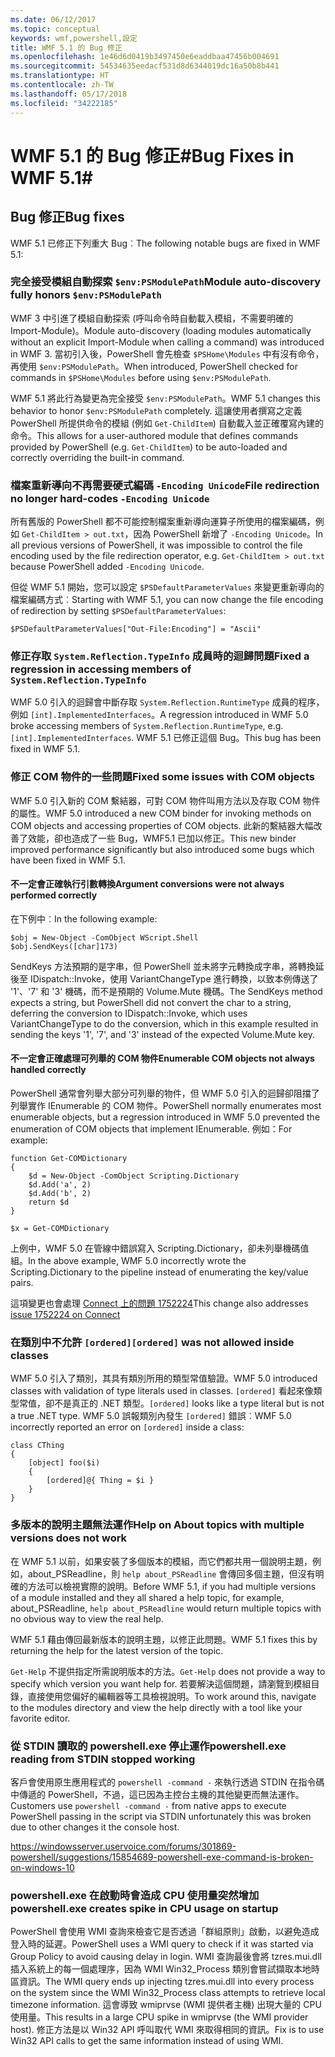 ```yaml
---
ms.date: 06/12/2017
ms.topic: conceptual
keywords: wmf,powershell,設定
title: WMF 5.1 的 Bug 修正
ms.openlocfilehash: 1e46d6d0419b3497450e6eaddbaa47456b004691
ms.sourcegitcommit: 54534635eedacf531d8d6344019dc16a50b8b441
ms.translationtype: HT
ms.contentlocale: zh-TW
ms.lasthandoff: 05/17/2018
ms.locfileid: "34222185"
---
```

# <a name="bug-fixes-in-wmf-51"></a><span data-ttu-id="93022-103">WMF 5.1 的 Bug 修正#</span><span class="sxs-lookup"><span data-stu-id="93022-103">Bug Fixes in WMF 5.1#</span></span>

## <a name="bug-fixes"></a><span data-ttu-id="93022-104">Bug 修正</span><span class="sxs-lookup"><span data-stu-id="93022-104">Bug fixes</span></span> ##

<span data-ttu-id="93022-105">WMF 5.1 已修正下列重大 Bug︰</span><span class="sxs-lookup"><span data-stu-id="93022-105">The following notable bugs are fixed in WMF 5.1:</span></span>

### <a name="module-auto-discovery-fully-honors-envpsmodulepath"></a><span data-ttu-id="93022-106">完全接受模組自動探索 `$env:PSModulePath`</span><span class="sxs-lookup"><span data-stu-id="93022-106">Module auto-discovery fully honors `$env:PSModulePath`</span></span> ###

<span data-ttu-id="93022-107">WMF 3 中引進了模組自動探索 (呼叫命令時自動載入模組，不需要明確的 Import-Module)。</span><span class="sxs-lookup"><span data-stu-id="93022-107">Module auto-discovery (loading modules automatically without an explicit Import-Module when calling a command) was introduced in WMF 3.</span></span>
<span data-ttu-id="93022-108">當初引入後，PowerShell 會先檢查 `$PSHome\Modules` 中有沒有命令，再使用 `$env:PSModulePath`。</span><span class="sxs-lookup"><span data-stu-id="93022-108">When introduced, PowerShell checked for commands in `$PSHome\Modules` before using `$env:PSModulePath`.</span></span>

<span data-ttu-id="93022-109">WMF 5.1 將此行為變更為完全接受 `$env:PSModulePath`。</span><span class="sxs-lookup"><span data-stu-id="93022-109">WMF 5.1 changes this behavior to honor `$env:PSModulePath` completely.</span></span>
<span data-ttu-id="93022-110">這讓使用者撰寫之定義 PowerShell 所提供命令的模組 (例如 `Get-ChildItem`) 自動載入並正確覆寫內建的命令。</span><span class="sxs-lookup"><span data-stu-id="93022-110">This allows for a user-authored module that defines commands provided by PowerShell (e.g. `Get-ChildItem`) to be auto-loaded and correctly overriding the built-in command.</span></span>

### <a name="file-redirection-no-longer-hard-codes--encoding-unicode"></a><span data-ttu-id="93022-111">檔案重新導向不再需要硬式編碼 `-Encoding Unicode`</span><span class="sxs-lookup"><span data-stu-id="93022-111">File redirection no longer hard-codes `-Encoding Unicode`</span></span> ###

<span data-ttu-id="93022-112">所有舊版的 PowerShell 都不可能控制檔案重新導向運算子所使用的檔案編碼，例如 `Get-ChildItem > out.txt`，因為 PowerShell 新增了 `-Encoding Unicode`。</span><span class="sxs-lookup"><span data-stu-id="93022-112">In all previous versions of PowerShell, it was impossible to control the file encoding used by the file redirection operator, e.g. `Get-ChildItem > out.txt` because PowerShell added `-Encoding Unicode`.</span></span>

<span data-ttu-id="93022-113">但從 WMF 5.1 開始，您可以設定 `$PSDefaultParameterValues` 來變更重新導向的檔案編碼方式︰</span><span class="sxs-lookup"><span data-stu-id="93022-113">Starting with WMF 5.1, you can now change the file encoding of redirection by setting `$PSDefaultParameterValues`:</span></span>

```
$PSDefaultParameterValues["Out-File:Encoding"] = "Ascii"
```

### <a name="fixed-a-regression-in-accessing-members-of-systemreflectiontypeinfo"></a><span data-ttu-id="93022-114">修正存取 `System.Reflection.TypeInfo` 成員時的迴歸問題</span><span class="sxs-lookup"><span data-stu-id="93022-114">Fixed a regression in accessing members of `System.Reflection.TypeInfo`</span></span> ###

<span data-ttu-id="93022-115">WMF 5.0 引入的迴歸會中斷存取 `System.Reflection.RuntimeType` 成員的程序，例如 `[int].ImplementedInterfaces`。</span><span class="sxs-lookup"><span data-stu-id="93022-115">A regression introduced in WMF 5.0 broke accessing members of `System.Reflection.RuntimeType`, e.g. `[int].ImplementedInterfaces`.</span></span>
<span data-ttu-id="93022-116">WMF 5.1 已修正這個 Bug。</span><span class="sxs-lookup"><span data-stu-id="93022-116">This bug has been fixed in WMF 5.1.</span></span>


### <a name="fixed-some-issues-with-com-objects"></a><span data-ttu-id="93022-117">修正 COM 物件的一些問題</span><span class="sxs-lookup"><span data-stu-id="93022-117">Fixed some issues with COM objects</span></span> ###

<span data-ttu-id="93022-118">WMF 5.0 引入新的 COM 繫結器，可對 COM 物件叫用方法以及存取 COM 物件的屬性。</span><span class="sxs-lookup"><span data-stu-id="93022-118">WMF 5.0 introduced a new COM binder for invoking methods on COM objects and accessing properties of COM objects.</span></span>
<span data-ttu-id="93022-119">此新的繫結器大幅改善了效能，卻也造成了一些 Bug，WMF5.1 已加以修正。</span><span class="sxs-lookup"><span data-stu-id="93022-119">This new binder improved performance significantly but also introduced some bugs which have been fixed in WMF 5.1.</span></span>

#### <a name="argument-conversions-were-not-always-performed-correctly"></a><span data-ttu-id="93022-120">不一定會正確執行引數轉換</span><span class="sxs-lookup"><span data-stu-id="93022-120">Argument conversions were not always performed correctly</span></span> ####

<span data-ttu-id="93022-121">在下例中︰</span><span class="sxs-lookup"><span data-stu-id="93022-121">In the following example:</span></span>

```
$obj = New-Object -ComObject WScript.Shell
$obj.SendKeys([char]173)
```

<span data-ttu-id="93022-122">SendKeys 方法預期的是字串，但 PowerShell 並未將字元轉換成字串，將轉換延後至 IDispatch::Invoke，使用 VariantChangeType 進行轉換，以致本例傳送了 '1'、'7' 和 '3' 機碼，而不是預期的 Volume.Mute 機碼。</span><span class="sxs-lookup"><span data-stu-id="93022-122">The SendKeys method expects a string, but PowerShell did not convert the char to a string, deferring the conversion to IDispatch::Invoke, which uses VariantChangeType to do the conversion, which in this example resulted in sending the keys '1', '7', and '3' instead of the expected Volume.Mute key.</span></span>

#### <a name="enumerable-com-objects-not-always-handled-correctly"></a><span data-ttu-id="93022-123">不一定會正確處理可列舉的 COM 物件</span><span class="sxs-lookup"><span data-stu-id="93022-123">Enumerable COM objects not always handled correctly</span></span> ####

<span data-ttu-id="93022-124">PowerShell 通常會列舉大部分可列舉的物件，但 WMF 5.0 引入的迴歸卻阻擋了列舉實作 IEnumerable 的 COM 物件。</span><span class="sxs-lookup"><span data-stu-id="93022-124">PowerShell normally enumerates most enumerable objects, but a regression introduced in WMF 5.0 prevented the enumeration of COM objects that implement IEnumerable.</span></span>  <span data-ttu-id="93022-125">例如：</span><span class="sxs-lookup"><span data-stu-id="93022-125">For example:</span></span>

```
function Get-COMDictionary
{
    $d = New-Object -ComObject Scripting.Dictionary
    $d.Add('a', 2)
    $d.Add('b', 2)
    return $d
}

$x = Get-COMDictionary
```

<span data-ttu-id="93022-126">上例中，WMF 5.0 在管線中錯誤寫入 Scripting.Dictionary，卻未列舉機碼值組。</span><span class="sxs-lookup"><span data-stu-id="93022-126">In the above example, WMF 5.0 incorrectly wrote the Scripting.Dictionary to the pipeline instead of enumerating the key/value pairs.</span></span>

<span data-ttu-id="93022-127">這項變更也會處理 [Connect 上的問題 1752224](https://connect.microsoft.com/PowerShell/feedback/details/1752224)</span><span class="sxs-lookup"><span data-stu-id="93022-127">This change also addresses [issue 1752224 on Connect](https://connect.microsoft.com/PowerShell/feedback/details/1752224)</span></span>

### <a name="ordered-was-not-allowed-inside-classes"></a><span data-ttu-id="93022-128">在類別中不允許 `[ordered]`</span><span class="sxs-lookup"><span data-stu-id="93022-128">`[ordered]` was not allowed inside classes</span></span> ###

<span data-ttu-id="93022-129">WMF 5.0 引入了類別，其具有類別所用的類型常值驗證。</span><span class="sxs-lookup"><span data-stu-id="93022-129">WMF 5.0 introduced classes with validation of type literals used in classes.</span></span>
<span data-ttu-id="93022-130">`[ordered]` 看起來像類型常值，卻不是真正的 .NET 類型。</span><span class="sxs-lookup"><span data-stu-id="93022-130">`[ordered]` looks like a type literal but is not a true .NET type.</span></span>
<span data-ttu-id="93022-131">WMF 5.0 誤報類別內發生 `[ordered]` 錯誤︰</span><span class="sxs-lookup"><span data-stu-id="93022-131">WMF 5.0 incorrectly reported an error on `[ordered]` inside a class:</span></span>

```
class CThing
{
    [object] foo($i)
    {
        [ordered]@{ Thing = $i }
    }
}
```


### <a name="help-on-about-topics-with-multiple-versions-does-not-work"></a><span data-ttu-id="93022-132">多版本的說明主題無法運作</span><span class="sxs-lookup"><span data-stu-id="93022-132">Help on About topics with multiple versions does not work</span></span> ###

<span data-ttu-id="93022-133">在 WMF 5.1 以前，如果安裝了多個版本的模組，而它們都共用一個說明主題，例如，about_PSReadline，則 `help about_PSReadline` 會傳回多個主題，但沒有明確的方法可以檢視實際的說明。</span><span class="sxs-lookup"><span data-stu-id="93022-133">Before WMF 5.1, if you had multiple versions of a module installed and they all shared a help topic, for example, about_PSReadline, `help about_PSReadline` would return multiple topics with no obvious way to view the real help.</span></span>

<span data-ttu-id="93022-134">WMF 5.1 藉由傳回最新版本的說明主題，以修正此問題。</span><span class="sxs-lookup"><span data-stu-id="93022-134">WMF 5.1 fixes this by returning the help for the latest version of the topic.</span></span>

<span data-ttu-id="93022-135">`Get-Help` 不提供指定所需說明版本的方法。</span><span class="sxs-lookup"><span data-stu-id="93022-135">`Get-Help` does not provide a way to specify which version you want help for.</span></span>
<span data-ttu-id="93022-136">若要解決這個問題，請瀏覽到模組目錄，直接使用您偏好的編輯器等工具檢視說明。</span><span class="sxs-lookup"><span data-stu-id="93022-136">To work around this, navigate to the modules directory and view the help directly with a tool like your favorite editor.</span></span>

### <a name="powershellexe-reading-from-stdin-stopped-working"></a><span data-ttu-id="93022-137">從 STDIN 讀取的 powershell.exe 停止運作</span><span class="sxs-lookup"><span data-stu-id="93022-137">powershell.exe reading from STDIN stopped working</span></span>

<span data-ttu-id="93022-138">客戶會使用原生應用程式的 `powershell -command -` 來執行透過 STDIN 在指令碼中傳遞的 PowerShell，不過，這已因為主控台主機的其他變更而無法運作。</span><span class="sxs-lookup"><span data-stu-id="93022-138">Customers use `powershell -command -` from native apps to execute PowerShell passing in the script via STDIN unfortunately this was broken due to other changes it the console host.</span></span>

https://windowsserver.uservoice.com/forums/301869-powershell/suggestions/15854689-powershell-exe-command-is-broken-on-windows-10

### <a name="powershellexe-creates-spike-in-cpu-usage-on-startup"></a><span data-ttu-id="93022-139">powershell.exe 在啟動時會造成 CPU 使用量突然增加</span><span class="sxs-lookup"><span data-stu-id="93022-139">powershell.exe creates spike in CPU usage on startup</span></span>

<span data-ttu-id="93022-140">PowerShell 會使用 WMI 查詢來檢查它是否透過「群組原則」啟動，以避免造成登入時的延遲。</span><span class="sxs-lookup"><span data-stu-id="93022-140">PowerShell uses a WMI query to check if it was started via Group Policy to avoid causing delay in login.</span></span>
<span data-ttu-id="93022-141">WMI 查詢最後會將 tzres.mui.dll 插入系統上的每一個處理序，因為 WMI Win32_Process 類別會嘗試擷取本地時區資訊。</span><span class="sxs-lookup"><span data-stu-id="93022-141">The WMI query ends up injecting tzres.mui.dll into every process on the system since the WMI Win32_Process class attempts to retrieve local timezone information.</span></span>
<span data-ttu-id="93022-142">這會導致 wmiprvse (WMI 提供者主機) 出現大量的 CPU 使用量。</span><span class="sxs-lookup"><span data-stu-id="93022-142">This results in a large CPU spike in wmiprvse (the WMI provider host).</span></span>
<span data-ttu-id="93022-143">修正方法是以 Win32 API 呼叫取代 WMI 來取得相同的資訊。</span><span class="sxs-lookup"><span data-stu-id="93022-143">Fix is to use Win32 API calls to get the same information instead of using WMI.</span></span>
